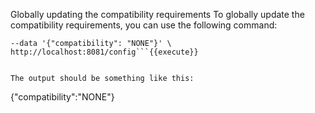  Globally updating the compatibility requirements
To globally update the compatibility requirements, you can use the following command:

```curl -X PUT -H "Content-Type: application/vnd.schemaregistry.v1+json" \
--data '{"compatibility": "NONE"}' \
http://localhost:8081/config```{{execute}}


The output should be something like this:
```
{"compatibility":"NONE"}
```
